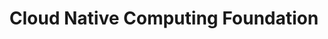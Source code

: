 ---
blog: https://cncf.io/newsroom/blog
codehost: https://github.com/cncf
logohandle: cncfio
sort: cncf
title: Cloud Native Computing Foundation
twitter: https://x.com/cloudnativefdn
website: https://www.cncf.io/
youtube: https://youtube.com/c/cloudnativefdn
---